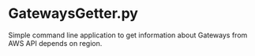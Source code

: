 # GatewaysGetter.py

Simple command line application to get information about Gateways from AWS API depends on region.
